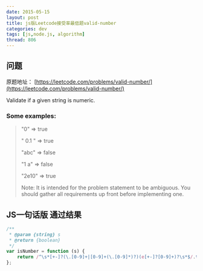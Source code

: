 ```yaml
---
date: 2015-05-15
layout: post
title: js版Leetcode接受率最低题valid-number
categories: dev
tags: [js,node.js, algorithm]
thread: 806
---
```


## 问题

原题地址： [https://leetcode.com/problems/valid-number/](https://leetcode.com/problems/valid-number/)

Validate if a given string is numeric.

### Some examples:

> "0" => true
> 
> " 0.1 " => true
> 
> "abc" => false
> 
> "1 a" => false
> 
> "2e10" => true
> 
> Note: It is intended for the problem statement to be ambiguous. You should gather all requirements up front before implementing one.

<!-- more -->

## JS一句话版 通过结果

```js
/**
 * @param {string} s
 * @return {boolean}
 */
var isNumber = function (s) {
	return /^\s*[+-]?(\.[0-9]+|[0-9]+(\.[0-9]*)?)(e[+-]?[0-9]+)?\s*$/.test(s);
};
```

